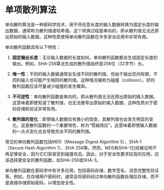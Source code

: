 # 单项散列算法

单向散列算法是一种密码学技术，用于将任意长度的输入数据转换为固定长度的输出数据，通常称为散列值或哈希值。这个转换过程是单向的，即从散列值无法还原出原始的输入数据。这种性质使得单向散列函数在许多安全应用中非常有用。

单向散列函数具有以下特性：

1. **固定输出长度**：无论输入数据的长度如何，单向散列函数都会生成固定长度的输出。例如，SHA-256算法生成的散列值始终是256位（32字节）长。

2. **唯一性**：不同的输入数据通常会生成不同的散列值，但由于输出空间有限，不同的输入也可能产生相同的散列值。这种情况被称为碰撞（collision）。好的散列函数应该尽量减少碰撞的发生概率。

3. **不可逆性**：单向散列函数是单向的，即从散列值无法还原出原始的输入数据。这意味着即使知道了散列值，也无法推导出原始的输入数据。这种性质对于密码存储和验证非常有用。

4. **散列值的变化**：即使输入数据仅有微小的改变，其散列值也会发生明显的变化。这是散列函数的一个重要特性，称为“雪崩效应”。这意味着即使输入数据的一点点变化也会导致完全不同的散列值。

常见的单向散列函数包括MD5（Message Digest Algorithm 5）、SHA-1（Secure Hash Algorithm 1）、SHA-256等。然而，MD5和SHA-1已经被证明不再足够安全，因为它们容易受到碰撞攻击。因此，对于安全性要求较高的应用，应该选择更安全的散列函数，如SHA-256或SHA-3。

单向散列函数在密码学中有许多应用，包括密码存储、数字签名、消息完整性验证等。例如，在存储用户密码时，通常会将密码经过单向散列函数处理后存储，而不是直接存储原始密码，以增加安全性。